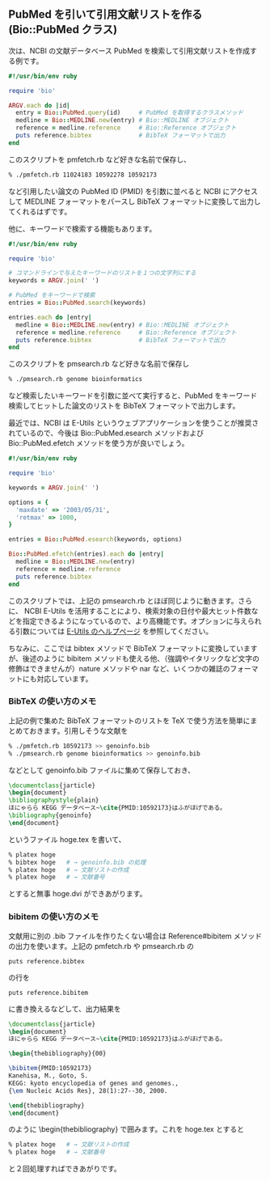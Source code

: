 ## PubMed を引いて引用文献リストを作る (Bio::PubMed クラス)

次は、NCBI の文献データベース PubMed を検索して引用文献リストを作成する例です。

```ruby
#!/usr/bin/env ruby

require 'bio'

ARGV.each do |id|
  entry = Bio::PubMed.query(id)     # PubMed を取得するクラスメソッド
  medline = Bio::MEDLINE.new(entry) # Bio::MEDLINE オブジェクト
  reference = medline.reference     # Bio::Reference オブジェクト
  puts reference.bibtex             # BibTeX フォーマットで出力
end
```

このスクリプトを pmfetch.rb など好きな名前で保存し、

```sh
% ./pmfetch.rb 11024183 10592278 10592173
```

など引用したい論文の PubMed ID (PMID) を引数に並べると NCBI にアクセスして MEDLINE フォーマットをパースし BibTeX フォーマットに変換して出力してくれるはずです。

他に、キーワードで検索する機能もあります。

```ruby
#!/usr/bin/env ruby

require 'bio'

# コマンドラインで与えたキーワードのリストを１つの文字列にする
keywords = ARGV.join(' ')

# PubMed をキーワードで検索
entries = Bio::PubMed.search(keywords)

entries.each do |entry|
  medline = Bio::MEDLINE.new(entry) # Bio::MEDLINE オブジェクト
  reference = medline.reference     # Bio::Reference オブジェクト
  puts reference.bibtex             # BibTeX フォーマットで出力
end
```

このスクリプトを pmsearch.rb など好きな名前で保存し

```sh
% ./pmsearch.rb genome bioinformatics
```

など検索したいキーワードを引数に並べて実行すると、PubMed をキーワード検索してヒットした論文のリストを BibTeX フォーマットで出力します。

最近では、NCBI は E-Utils というウェブアプリケーションを使うことが推奨されているので、今後は Bio::PubMed.esearch メソッドおよび Bio::PubMed.efetch メソッドを使う方が良いでしょう。

```ruby
#!/usr/bin/env ruby

require 'bio'

keywords = ARGV.join(' ')

options = {
  'maxdate' => '2003/05/31',
  'retmax' => 1000,
}

entries = Bio::PubMed.esearch(keywords, options)

Bio::PubMed.efetch(entries).each do |entry|
  medline = Bio::MEDLINE.new(entry)
  reference = medline.reference
  puts reference.bibtex
end
```

このスクリプトでは、上記の pmsearch.rb とほぼ同じように動きます。さらに、 NCBI E-Utils を活用することにより、検索対象の日付や最大ヒット件数などを指定できるようになっているので、より高機能です。オプションに与えられる引数については [E-Utils のヘルプページ](http://eutils.ncbi.nlm.nih.gov/entrez/query/static/eutils_help.html) を参照してください。

ちなみに、ここでは bibtex メソッドで BibTeX フォーマットに変換していますが、後述のように bibitem メソッドも使える他、（強調やイタリックなど文字の修飾はできませんが）nature メソッドや nar など、いくつかの雑誌のフォーマットにも対応しています。

### BibTeX の使い方のメモ

上記の例で集めた BibTeX フォーマットのリストを TeX で使う方法を簡単にまとめておきます。引用しそうな文献を

```sh
% ./pmfetch.rb 10592173 >> genoinfo.bib
% ./pmsearch.rb genome bioinformatics >> genoinfo.bib
```

などとして genoinfo.bib ファイルに集めて保存しておき、

```latex
\documentclass{jarticle}
\begin{document}
\bibliographystyle{plain}
ほにゃらら KEGG データベース~\cite{PMID:10592173}はふがほげである。
\bibliography{genoinfo}
\end{document}
```

というファイル hoge.tex を書いて、

```sh
% platex hoge
% bibtex hoge   # → genoinfo.bib の処理
% platex hoge   # → 文献リストの作成
% platex hoge   # → 文献番号
```

とすると無事 hoge.dvi ができあがります。

### bibitem の使い方のメモ

文献用に別の .bib ファイルを作りたくない場合は Reference#bibitem メソッドの出力を使います。上記の pmfetch.rb や pmsearch.rb の

```
puts reference.bibtex
```

の行を

```
puts reference.bibitem
```

に書き換えるなどして、出力結果を

```latex
\documentclass{jarticle}
\begin{document}
ほにゃらら KEGG データベース~\cite{PMID:10592173}はふがほげである。

\begin{thebibliography}{00}

\bibitem{PMID:10592173}
Kanehisa, M., Goto, S.
KEGG: kyoto encyclopedia of genes and genomes.,
{\em Nucleic Acids Res}, 28(1):27--30, 2000.

\end{thebibliography}
\end{document}
```

のように \begin{thebibliography} で囲みます。これを hoge.tex とすると

```sh
% platex hoge   # → 文献リストの作成
% platex hoge   # → 文献番号
```

と２回処理すればできあがりです。
